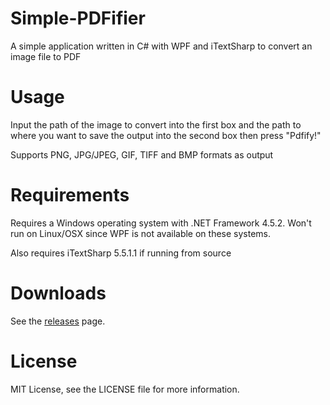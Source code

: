 # Simple-PDFifier
A simple application written in C# with WPF and iTextSharp to convert an image file to PDF

# Usage
Input the path of the image to convert into the first box and the path to where you want to save the output into the second box then press "Pdfify!"

Supports PNG, JPG/JPEG, GIF, TIFF and BMP formats as output

# Requirements

Requires a Windows operating system with .NET Framework 4.5.2. Won't run on Linux/OSX since WPF is not available on these systems.

Also requires iTextSharp 5.5.1.1 if running from source

# Downloads

See the [releases](https://github.com/Edern76/Simple-PDFifier/releases) page.

# License

MIT License, see the LICENSE file for more information.
